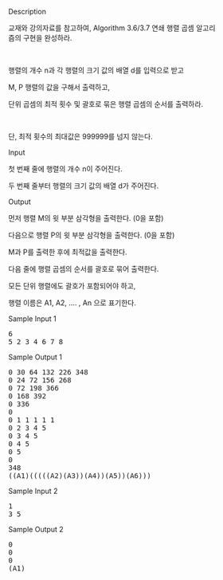 <div class="ivu-card-body" style="padding: 40px;">  <div class="panel-body"> <div data-v-6e5e6c6e="" id="problem-content" class="markdown-body"><p data-v-6e5e6c6e="" class="title">Description</p> <p data-v-6e5e6c6e="" class="content"><p>교재와 강의자료를 참고하여, Algorithm 3.6/3.7 연쇄 행렬 곱셈 알고리즘의 구현을 완성하라.</p><p><br></p><p>행렬의 개수 n과 각 행렬의 크기 값의 배열 d를 입력으로 받고</p><p>M, P 행렬의 값을 구해서 출력하고,</p><p>단위 곱셈의 최적 횟수 및 괄호로 묶은 행렬 곱셈의 순서를 출력하라.</p><p><br></p><p>단, 최적 횟수의 최대값은 999999를 넘지 않는다.</p></p> <p data-v-6e5e6c6e="" class="title">Input <!----></p> <p data-v-6e5e6c6e="" class="content"><p>첫 번째 줄에 행렬의 개수 n이 주어진다.</p><p>두 번째 줄부터 행렬의 크기 값의 배열 d가 주어진다.</p></p> <p data-v-6e5e6c6e="" class="title">Output <!----></p> <p data-v-6e5e6c6e="" class="content"><p>먼저 행렬 M의 윗 부분 삼각형을 출력한다. (0을 포함)</p><p>다음으로 행렬 P의 윗 부분 삼각형을 출력한다. (0을 포함)</p><p>M과 P를 출력한 후에 최적값을 출력한다.</p><p>다음 줄에 행렬 곱셈의 순서를 괄호로 묶어 출력한다.</p><p>모든 단위 행렬에도 괄호가 포함되어야 하고,</p><p>행렬 이름은 A1, A2, .... , An 으로 표기한다.</p></p>  <div data-v-6e5e6c6e=""><div data-v-6e5e6c6e="" class="flex-container sample"><div data-v-6e5e6c6e="" class="sample-input"><p data-v-6e5e6c6e="" class="title">Sample Input 1
                <a data-v-6e5e6c6e="" class="copy"><i data-v-6e5e6c6e="" class="ivu-icon ivu-icon-clipboard"></i></a></p> <pre data-v-6e5e6c6e="">6
5 2 3 4 6 7 8</pre></div> <div data-v-6e5e6c6e="" class="sample-output"><p data-v-6e5e6c6e="" class="title">Sample Output 1</p> <pre data-v-6e5e6c6e="">0 30 64 132 226 348
0 24 72 156 268
0 72 198 366
0 168 392
0 336
0
0 1 1 1 1 1
0 2 3 4 5
0 3 4 5
0 4 5
0 5
0
348
((A1)(((((A2)(A3))(A4))(A5))(A6)))</pre></div></div></div><div data-v-6e5e6c6e=""><div data-v-6e5e6c6e="" class="flex-container sample"><div data-v-6e5e6c6e="" class="sample-input"><p data-v-6e5e6c6e="" class="title">Sample Input 2
                <a data-v-6e5e6c6e="" class="copy"><i data-v-6e5e6c6e="" class="ivu-icon ivu-icon-clipboard"></i></a></p> <pre data-v-6e5e6c6e="">1
3 5</pre></div> <div data-v-6e5e6c6e="" class="sample-output"><p data-v-6e5e6c6e="" class="title">Sample Output 2</p> <pre data-v-6e5e6c6e="">0
0
0
(A1)</pre></div></div></div> <!----> <!----></div></div></div>
